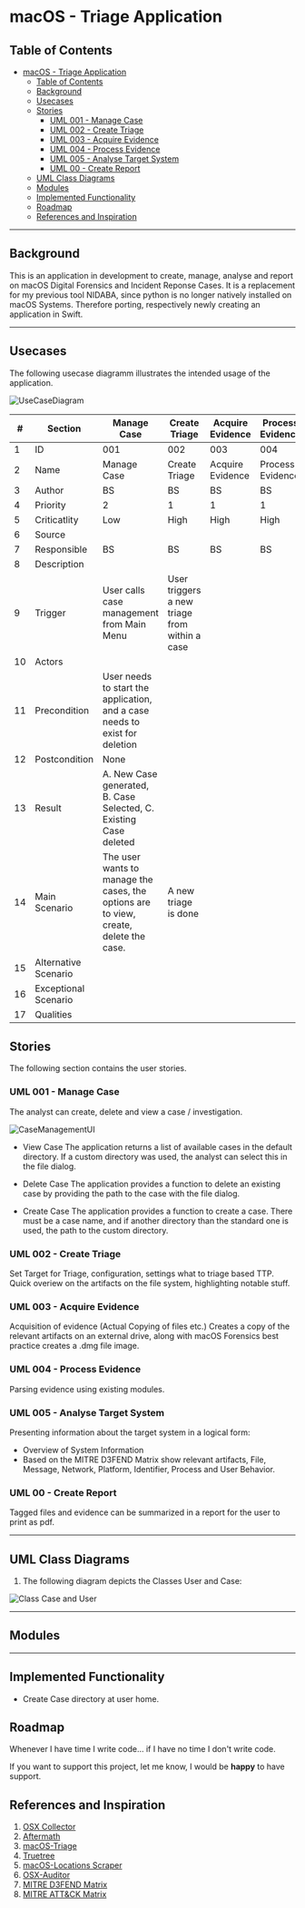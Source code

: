 # macOS - Triage Application

## Table of Contents

- [macOS - Triage Application](#macos---triage-application)
  - [Table of Contents](#table-of-contents)
  - [Background](#background)
  - [Usecases](#usecases)
  - [Stories](#stories)
    - [UML 001 - Manage Case](#uml-001---manage-case)
    - [UML 002 - Create Triage](#uml-002---create-triage)
    - [UML 003 - Acquire Evidence](#uml-003---acquire-evidence)
    - [UML 004 -  Process Evidence](#uml-004----process-evidence)
    - [UML 005 -  Analyse Target System](#uml-005----analyse-target-system)
    - [UML 00 - Create Report](#uml-00---create-report)
  - [UML Class Diagrams](#uml-class-diagrams)
  - [Modules](#modules)
  - [Implemented Functionality](#implemented-functionality)
  - [Roadmap](#roadmap)
  - [References and Inspiration](#references-and-inspiration)
---

## Background

This is an application in development to create, manage, analyse and report on macOS Digital Forensics and Incident Reponse Cases.
It is a replacement for my previous tool NIDABA, since python is no longer natively installed on macOS Systems. Therefore porting, respectively newly creating an application in Swift.

---

## Usecases


The following usecase diagramm illustrates the intended usage of the application.

![UseCaseDiagram](media/Usecase_Diagram.png)



|#|Section|Manage Case|Create Triage| Acquire Evidence| Process Evidence| Triage Analysis| Create Report| Delete Case | View Case | Create Case | Close Case|
|---|---|---|---|---|---|---|---|---|---|---|---
|1|ID|001|002|003|004|005|006|007|008|009|010|
|2|Name|Manage Case|Create Triage| Acquire Evidence| Process Evidence| Triage Analysis| Create Report| Delete Case | View Case | Create Case | Close Case|
|3|Author|BS|BS|BS|BS|BS|BS|BS|BS|BS|BS|BS|BS|
|4|Priority|2|1|1|1|2|3|3|2|1|2|
|5|Criticatlity|Low|High|High|High|Medium|Low|Low|Medium|High|Medium|
|6|Source|
|7|Responsible|BS|BS|BS|BS|BS|BS|BS|BS|BS|BS|BS|BS|
|8|Description|
|9|Trigger|User calls case management from Main Menu|User triggers a new triage from within a case|
|10|Actors|
|11|Precondition|User needs to start the application, and a case needs to exist for deletion|
|12|Postcondition|None|
|13|Result|A. New Case generated, B. Case Selected, C. Existing Case deleted|
|14|Main Scenario|The user wants to manage the cases, the options are to view, create, delete the case.|A new triage is done|
|15|Alternative Scenario|
|16|Exceptional Scenario|
|17|Qualities|

## Stories
The following section contains the user stories.

### UML 001 - Manage Case

The analyst can create, delete and view a case / investigation.


![CaseManagementUI](media/CaseManagementUI.png)


- View Case
  The application returns a list of available cases in the default directory. If a custom directory was used, the analyst can select this in the file dialog.
  
- Delete Case
  The application provides a function to delete an existing case by providing the path to the case with the file dialog.

- Create Case
  The application provides a function to create a case. There must be a case name, and if another directory than the standard one is used, the path to the custom directory.


### UML 002 - Create Triage

Set Target for Triage, configuration, settings what to triage based TTP.
Quick overiew on the artifacts on the file system, highlighting notable stuff.

### UML 003 - Acquire Evidence

Acquisition of evidence (Actual Copying of files etc.)
Creates a copy of the relevant artifacts on an external drive, along with macOS Forensics best practice creates a .dmg file image.

### UML 004 -  Process Evidence

Parsing evidence using existing modules.

### UML 005 -  Analyse Target System

Presenting information about the target system in a logical form:
- Overview of System Information
- Based on the MITRE D3FEND Matrix show relevant artifacts, File, Message, Network, Platform, Identifier, Process and User Behavior.

### UML 00 - Create Report

Tagged files and evidence can be summarized in a report for the user to print as pdf.

---

## UML Class Diagrams

1. The following diagram depicts the Classes User and Case:

![Class Case and User](media/ClassDiagramm.png)

---

## Modules



---

## Implemented Functionality

- Create Case directory at user home.


## Roadmap

Whenever I have time I write code... if I have no time I don't write code. 

If you want to support this project, let me know, I would be **happy** to have support.



## References and Inspiration

1. [OSX Collector](https://github.com/Yelp/osxcollector)
2. [Aftermath](https://github.com/jamf/aftermath)
3. [macOS-Triage](https://github.com/nrvana/macOS-triage)
4. [Truetree](https://github.com/themittenmac/TrueTree)
5. [macOS-Locations Scraper](https://github.com/mac4n6/Mac-Locations-Scraper)
6. [OSX-Auditor](https://github.com/jipegit/OSXAuditor)
7. [MITRE D3FEND Matrix](https://d3fend.mitre.org/)
8. [MITRE ATT&CK Matrix](https://attack.mitre.org/matrices/enterprise/macos/)
